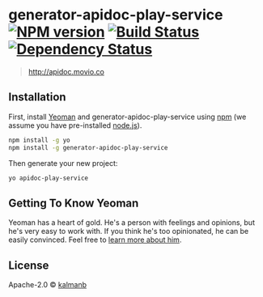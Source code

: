 # generator-apidoc-play-service [![NPM version][npm-image]][npm-url] [![Build Status][travis-image]][travis-url] [![Dependency Status][daviddm-image]][daviddm-url]
> http://apidoc.movio.co

## Installation

First, install [Yeoman](http://yeoman.io) and generator-apidoc-play-service using [npm](https://www.npmjs.com/) (we assume you have pre-installed [node.js](https://nodejs.org/)).

```bash
npm install -g yo
npm install -g generator-apidoc-play-service
```

Then generate your new project:

```bash
yo apidoc-play-service
```

## Getting To Know Yeoman

Yeoman has a heart of gold. He&#39;s a person with feelings and opinions, but he&#39;s very easy to work with. If you think he&#39;s too opinionated, he can be easily convinced. Feel free to [learn more about him](http://yeoman.io/).

## License

Apache-2.0 © [kalmanb]()


[npm-image]: https://badge.fury.io/js/generator-apidoc-play-service.svg
[npm-url]: https://npmjs.org/package/generator-apidoc-play-service
[travis-image]: https://travis-ci.org/moviohq/generator-apidoc-play-service.svg?branch=master
[travis-url]: https://travis-ci.org/moviohq/generator-apidoc-play-service
[daviddm-image]: https://david-dm.org/moviohq/generator-apidoc-play-service.svg?theme=shields.io
[daviddm-url]: https://david-dm.org/moviohq/generator-apidoc-play-service
